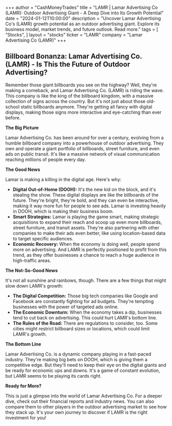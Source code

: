 +++
author = "CashMoneyTrades"
title = "LAMR |  Lamar Advertising Co (LAMR): Outdoor Advertising Giant - A Deep Dive into Its Growth Potential"
date = "2024-01-12T10:00:00"
description = "Uncover Lamar Advertising Co's (LAMR) growth potential as an outdoor advertising giant. Explore its business model, market trends, and future outlook. Read more."
tags = [
"Stocks",
]
layout = "stocks"
ticker = "LAMR"
company = "Lamar Advertising Co (LAMR)"
+++
        


## Billboard Bonanza: Lamar Advertising Co. (LAMR) - Is This the Future of Outdoor Advertising?

Remember those giant billboards you see on the highway? Well, they're making a comeback, and Lamar Advertising Co. (LAMR) is riding the wave. This company is like the king of the billboard kingdom, with a massive collection of signs across the country. But it's not just about those old-school static billboards anymore. They're getting all fancy with digital displays, making those signs more interactive and eye-catching than ever before. 

**The Big Picture**

Lamar Advertising Co. has been around for over a century, evolving from a humble billboard company into a powerhouse of outdoor advertising. They own and operate a giant portfolio of billboards, street furniture, and even ads on public transit. It's like a massive network of visual communication reaching millions of people every day.  

**The Good News**

Lamar is making a killing in the digital age. Here's why:

* **Digital Out-of-Home (DOOH):**  It's the new kid on the block, and it's stealing the show. These digital displays are like the billboards of the future. They're bright, they're bold, and they can even be interactive, making it way more fun for people to see ads. Lamar is investing heavily in DOOH, which is making their business boom.
* **Smart Strategies:** Lamar is playing the game smart, making strategic acquisitions to expand their reach and scoop up even more billboards, street furniture, and transit assets. They're also partnering with other companies to make their ads even better, like using location-based data to target specific audiences.  
* **Economic Recovery:** When the economy is doing well, people spend more on advertising. And LAMR is perfectly positioned to profit from this trend, as they offer businesses a chance to reach a huge audience in high-traffic areas.

**The Not-So-Good News**

It's not all sunshine and rainbows, though. There are a few things that might slow down LAMR's growth:

* **The Digital Competition:** Those big tech companies like Google and Facebook are constantly fighting for ad budgets. They're tempting businesses with the power of targeted ads online.  
* **The Economic Downturn:**  When the economy takes a dip, businesses tend to cut back on advertising. This could hurt LAMR's bottom line.
* **The Rules of the Road:** There are regulations to consider, too. Some cities might restrict billboard sizes or locations, which could limit LAMR's growth.

**The Bottom Line**

Lamar Advertising Co. is a dynamic company playing in a fast-paced industry. They're making big bets on DOOH, which is giving them a competitive edge. But they'll need to keep their eye on the digital giants and be ready for economic ups and downs. It's a game of constant evolution, but LAMR seems to be playing its cards right.

**Ready for More?**

This is just a glimpse into the world of Lamar Advertising Co. For a deeper dive, check out their financial reports and industry news. You can also compare them to other players in the outdoor advertising market to see how they stack up. It's your own journey to discover if LAMR is the right investment for you! 

        